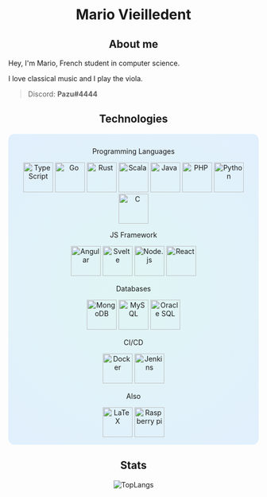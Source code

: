 <h1 align="center">Mario Vieilledent</h1>

<h2 align="center">About me</h2>

Hey, I'm Mario, French student in computer science.

I love classical music and I play the viola.

> Discord: **Pazu#4444**

<h2 align="center">Technologies</h2>

<div align="center" style="padding: 12px; margin-bottom: 12px; background: rgb(34,195,185); border-radius: 12px;
background: radial-gradient(circle, rgba(34,195,185,0.13209033613445376) 0%, rgba(45,150,253,0.13489145658263302) 100%)">

Programming Languages

<img width="60px" title="TypeScript" src="https://cdn.jsdelivr.net/gh/devicons/devicon/icons/typescript/typescript-original.svg" />
<img width="60px" title="Go" src="https://cdn.jsdelivr.net/gh/devicons/devicon/icons/go/go-original-wordmark.svg" />
<img width="60px" title="Rust" src="https://cdn.jsdelivr.net/gh/devicons/devicon/icons/rust/rust-plain.svg" />
<img width="60px" title="Scala" src="https://cdn.jsdelivr.net/gh/devicons/devicon/icons/scala/scala-original.svg" />
<img width="60px" title="Java" src="https://cdn.jsdelivr.net/gh/devicons/devicon/icons/java/java-original-wordmark.svg" />
<img width="60px" title="PHP" src="https://cdn.jsdelivr.net/gh/devicons/devicon/icons/php/php-original.svg" />
<img width="60px" title="Python" src="https://cdn.jsdelivr.net/gh/devicons/devicon/icons/python/python-original.svg" />
<img width="60px" title="C" src="https://cdn.jsdelivr.net/gh/devicons/devicon/icons/c/c-original.svg" />

JS Framework

<img width="60px" title="Angular" src="https://cdn.jsdelivr.net/gh/devicons/devicon/icons/angularjs/angularjs-original.svg" />
<img width="60px" title="Svelte" src="https://cdn.jsdelivr.net/gh/devicons/devicon/icons/svelte/svelte-original.svg" />
<img width="60px" title="Node.js" src="https://cdn.jsdelivr.net/gh/devicons/devicon/icons/nodejs/nodejs-original.svg" />
<img width="60px" title="React" src="https://cdn.jsdelivr.net/gh/devicons/devicon/icons/react/react-original.svg" />

Databases

<img width="60px" title="MongoDB" src="https://cdn.jsdelivr.net/gh/devicons/devicon/icons/mongodb/mongodb-original-wordmark.svg" />
<img width="60px" title="MySQL" src="https://cdn.jsdelivr.net/gh/devicons/devicon/icons/mysql/mysql-original-wordmark.svg" />
<img width="60px" title="Oracle SQL" src="https://cdn.jsdelivr.net/gh/devicons/devicon/icons/oracle/oracle-original.svg" />

CI/CD

<img width="60px" title="Docker" src="https://cdn.jsdelivr.net/gh/devicons/devicon/icons/docker/docker-original.svg" />
<img width="60px" title="Jenkins" src="https://cdn.jsdelivr.net/gh/devicons/devicon/icons/jenkins/jenkins-original.svg" />

Also

<img width="60px" title="LaTeX" src="https://cdn.jsdelivr.net/gh/devicons/devicon/icons/latex/latex-original.svg" />
<img width="60px" title="Raspberry pi" src="https://cdn.jsdelivr.net/gh/devicons/devicon/icons/raspberrypi/raspberrypi-original.svg" />

</div>

<h2 align="center">Stats</h2>

<div align="center">

  ![TopLangs](https://github-readme-stats.vercel.app/api/top-langs/?username=MarioVieilledent&layout=compact&langs_count=10&theme=github_dark&hide=less,html,css,scss,batchfile,procfile)

  <!-- ![GitHubStats](https://github-readme-stats.vercel.app/api?username=MarioVieilledent&show_icons=true&theme=github_dark&include_all_commits=true) -->
  
</div>
